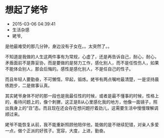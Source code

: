 # 想起了姥爷
- 2015-03-06 04:39:41
- 生活杂感
- 姥爷,

<!--markdown-->是他最难受的那几分钟，身边没有子女在。。太突然了。。

不知道是我做的人生这两件事有为常规，心虚了，还是再告诉自己，耐心，耐心，矛盾面前不是靠妥协，而是要做的是努力工作，感化别人，而不是任性伤人，如果不能体会别人，那会后悔的。感性是感化别人，不是任自己的性子。

而且年轻人要勤奋，不可懒惰，早起，锻炼。姥爷有两点嘱咐最清楚，一是坚持晨练跑步，二是做事认真。

其实姥爷身体不好的那一段也是我最任性的时候，或者是最不懂事的时候，性格上的，看待问题上的，像个刺猬，这正是B从心里感化我的地方，他像一面镜子，照出我身上的“丑”态。而且现在还会存在想问题拧着劲儿，这需要生活中慢慢理解调顺过来。

姥爷不能恢复从前，我不能重新照顾他陪伴他，能做的是不继续犯错，对亲人多爱一点，做个正派的好孩子。宽容，大度，上进，勤奋。
